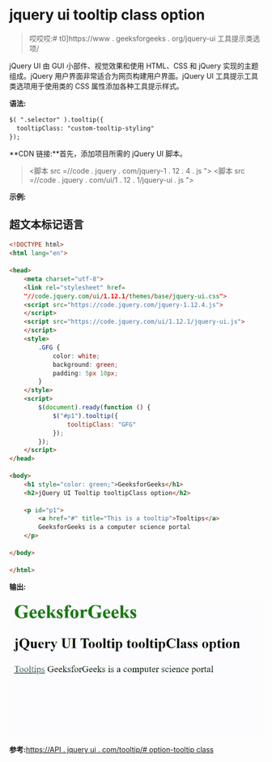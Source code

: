 # jquery ui tooltip class option

> 哎哎哎:# t0]https://www . geeksforgeeks . org/jquery-ui 工具提示类选项/

jQuery UI 由 GUI 小部件、视觉效果和使用 HTML、CSS 和 jQuery 实现的主题组成。jQuery 用户界面非常适合为网页构建用户界面。jQuery UI 工具提示工具类选项用于使用类的 CSS 属性添加各种工具提示样式。

**语法:**

```html
$( ".selector" ).tooltip({
  tooltipClass: "custom-tooltip-styling"
});
```

**CDN 链接:**首先，添加项目所需的 jQuery UI 脚本。

> <link rel="”stylesheet”" href="”//code.jquery.com/ui/1.12.1/themes/smoothness/jquery-ui.css”">
> <脚本 src =//code . jquery . com/jquery-1 . 12 . 4 . js "></脚本>
> <脚本 src =//code . jquery . com/ui/1 . 12 . 1/jquery-ui . js "></脚本>

**示例:**

## 超文本标记语言

```html
<!DOCTYPE html>
<html lang="en">

<head>
    <meta charset="utf-8">
    <link rel="stylesheet" href=
    "//code.jquery.com/ui/1.12.1/themes/base/jquery-ui.css">
    <script src="https://code.jquery.com/jquery-1.12.4.js">
    </script>
    <script src="https://code.jquery.com/ui/1.12.1/jquery-ui.js">
    </script>
    <style>
        .GFG {
            color: white;
            background: green;
            padding: 5px 10px;
        }
    </style>
    <script>
        $(document).ready(function () {
            $("#p1").tooltip({
                tooltipClass: "GFG"
            });
        });
    </script>
</head>

<body>
    <h1 style="color: green;">GeeksforGeeks</h1>
    <h2>jQuery UI Tooltip tooltipClass option</h2>

    <p id="p1">
        <a href="#" title="This is a tooltip">Tooltips</a>
        GeeksforGeeks is a computer science portal
    </p>

</body>

</html>
```

**输出:**

![](img/15fada8742c79433dc311fb9c765d53d.png)

**参考:**[https://API . jquery ui . com/tooltip/# option-tooltip class](https://api.jqueryui.com/tooltip/#option-tooltipClass)